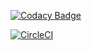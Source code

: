 [![Codacy Badge](https://app.codacy.com/project/badge/Grade/d6c3135fca794f2bb94a8abbeb5062d1)](https://www.codacy.com/gh/conejihan/laboratorio6/dashboard?utm_source=github.com&amp;utm_medium=referral&amp;utm_content=conejihan/laboratorio6&amp;utm_campaign=Badge_Grade)

[![CircleCI](https://circleci.com/gh/conejihan/laboratorio6.svg?style=svg&circle-token=2daa7f555c98980015627c0df0914eec1904bdfa)](https://app.circleci.com/pipelines/github/conejihan/laboratorio6)


